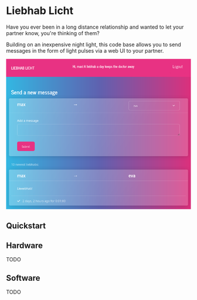 # Liebhab Licht

Have you ever been in a long distance relationship and wanted to let your partner know, you're thinking of them? 

Building on an inexpensive night light, this code base allows you to send messages in the form of light pulses via a web UI to your partner.


![Web UI](img/web_ui.png)

## Quickstart

## Hardware
TODO

## Software
TODO


